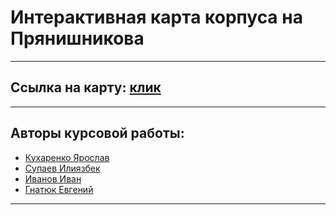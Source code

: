 # Интерактивная карта корпуса на Прянишникова

---

## Ссылка на карту: [клик](http://mospolytechmap.std-2147.ist.mospolytech.ru/)

---

## Авторы курсовой работы:
+ [Кухаренко Ярослав](https://t.me/abobayuo)
+ [Супаев Илиязбек](https://t.me/weebdown)
+ [Иванов Иван](https://t.me/shirke2)
+ [Гнатюк Евгений](https://t.me/Skavellion)

---